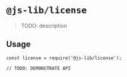 # `@js-lib/license`

> TODO: description

## Usage

```
const license = require('@js-lib/license');

// TODO: DEMONSTRATE API
```
